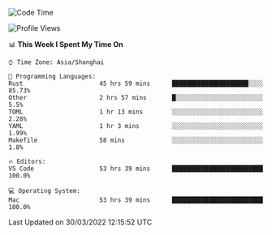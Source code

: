 <!--START_SECTION:waka-->
![Code Time](http://img.shields.io/badge/Code%20Time-1%2C176%20hrs%205%20mins-blue)

![Profile Views](http://img.shields.io/badge/Profile%20Views-7-blue)

📊 **This Week I Spent My Time On** 

```text
⌚︎ Time Zone: Asia/Shanghai

💬 Programming Languages: 
Rust                     45 hrs 59 mins      █████████████████████░░░░   85.73% 
Other                    2 hrs 57 mins       █░░░░░░░░░░░░░░░░░░░░░░░░   5.5% 
TOML                     1 hr 13 mins        ░░░░░░░░░░░░░░░░░░░░░░░░░   2.28% 
YAML                     1 hr 3 mins         ░░░░░░░░░░░░░░░░░░░░░░░░░   1.99% 
Makefile                 58 mins             ░░░░░░░░░░░░░░░░░░░░░░░░░   1.8%

🔥 Editors: 
VS Code                  53 hrs 39 mins      █████████████████████████   100.0%

💻 Operating System: 
Mac                      53 hrs 39 mins      █████████████████████████   100.0%

```


 Last Updated on 30/03/2022 12:15:52 UTC
<!--END_SECTION:waka-->
